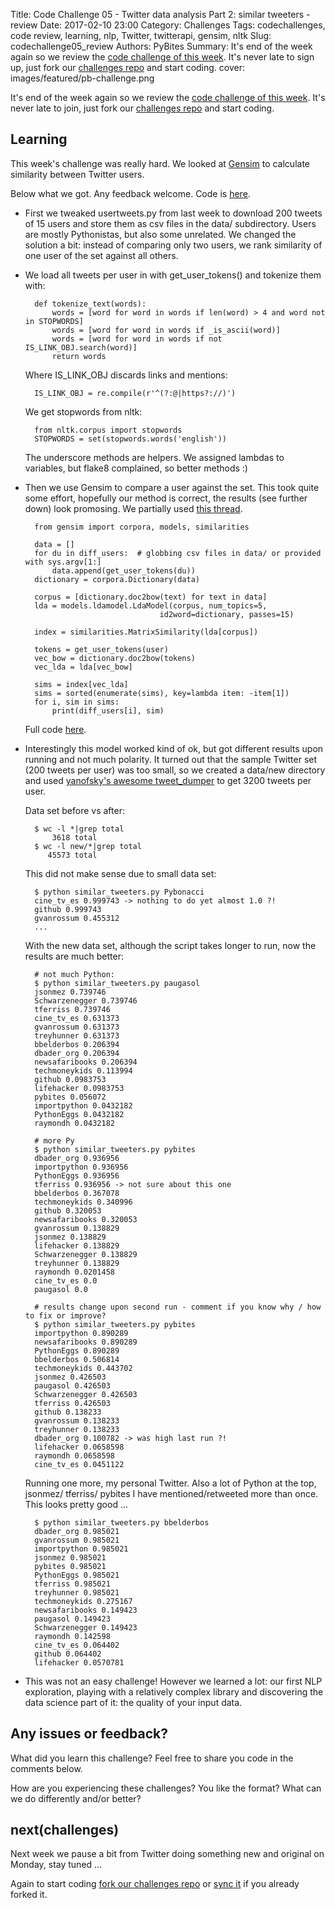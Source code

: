 Title: Code Challenge 05 - Twitter data analysis Part 2: similar tweeters - review
Date: 2017-02-10 23:00
Category: Challenges
Tags: codechallenges, code review, learning, nlp, Twitter, twitterapi, gensim, nltk
Slug: codechallenge05_review
Authors: PyBites
Summary: It's end of the week again so we review the [code challenge of this week](http://pybit.es/codechallenge05.html). It's never late to sign up, just fork our [challenges repo](https://github.com/pybites/challenges) and start coding.
cover: images/featured/pb-challenge.png

It's end of the week again so we review the [code challenge of this week](http://pybit.es/codechallenge05.html). It's never late to join, just fork our [challenges repo](https://github.com/pybites/challenges) and start coding.

## Learning

This week's challenge was really hard. We looked at [Gensim](https://radimrehurek.com/gensim/) to calculate similarity between Twitter users.

Below what we got. Any feedback welcome. Code is [here](https://github.com/pybites/challenges/blob/solutions/05/).

* First we tweaked usertweets.py from last week to download 200 tweets of 15 users and store them as csv files in the data/ subdirectory. Users are mostly Pythonistas, but also some unrelated. We changed the solution a bit: instead of comparing only two users, we rank similarity of one user of the set against all others.

* We load all tweets per user in with get_user_tokens() and tokenize them with: 

		def tokenize_text(words):
			words = [word for word in words if len(word) > 4 and word not in STOPWORDS]
			words = [word for word in words if _is_ascii(word)]
			words = [word for word in words if not IS_LINK_OBJ.search(word)]
			return words

	Where IS_LINK_OBJ discards links and mentions:

		IS_LINK_OBJ = re.compile(r'^(?:@|https?://)')

	We get stopwords from nltk:

		from nltk.corpus import stopwords
		STOPWORDS = set(stopwords.words('english'))

	The underscore methods are helpers. We assigned lambdas to variables, but flake8 complained, so better methods :)

* Then we use Gensim to compare a user against the set. This took quite some effort, hopefully our method is correct, the results (see further down) look promosing. We partially used [this thread](http://stackoverflow.com/questions/22433884/python-gensim-how-to-calculate-document-similarity-using-the-lda-model).

		from gensim import corpora, models, similarities

		data = []
		for du in diff_users:  # globbing csv files in data/ or provided with sys.argv[1:]
			data.append(get_user_tokens(du))
		dictionary = corpora.Dictionary(data)

		corpus = [dictionary.doc2bow(text) for text in data]
		lda = models.ldamodel.LdaModel(corpus, num_topics=5,
									id2word=dictionary, passes=15)

		index = similarities.MatrixSimilarity(lda[corpus])

		tokens = get_user_tokens(user)
		vec_bow = dictionary.doc2bow(tokens)
		vec_lda = lda[vec_bow]

		sims = index[vec_lda]
		sims = sorted(enumerate(sims), key=lambda item: -item[1])
		for i, sim in sims:
			print(diff_users[i], sim)

	Full code [here](https://github.com/pybites/challenges/blob/solutions/05/).

* Interestingly this model worked kind of ok, but got different results upon running and not much polarity. It turned out that the sample Twitter set (200 tweets per user) was too small, so we created a data/new directory and used [yanofsky's awesome tweet_dumper](https://gist.github.com/yanofsky/5436496) to get 3200 tweets per user. 

	Data set before vs after:

		$ wc -l *|grep total
			3618 total
		$ wc -l new/*|grep total
		   45573 total

	This did not make sense due to small data set:

		$ python similar_tweeters.py Pybonacci
		cine_tv_es 0.999743 -> nothing to do yet almost 1.0 ?!
		github 0.999743
		gvanrossum 0.455312
		...

	With the new data set, although the script takes longer to run, now the results are much better:
	
		# not much Python: 
		$ python similar_tweeters.py paugasol
		jsonmez 0.739746
		Schwarzenegger 0.739746
		tferriss 0.739746
		cine_tv_es 0.631373
		gvanrossum 0.631373
		treyhunner 0.631373
		bbelderbos 0.206394
		dbader_org 0.206394
		newsafaribooks 0.206394
		techmoneykids 0.113994
		github 0.0983753
		lifehacker 0.0983753
		pybites 0.056072
		importpython 0.0432182
		PythonEggs 0.0432182
		raymondh 0.0432182

		# more Py
		$ python similar_tweeters.py pybites
		dbader_org 0.936956
		importpython 0.936956
		PythonEggs 0.936956
		tferriss 0.936956 -> not sure about this one
		bbelderbos 0.367078
		techmoneykids 0.340996
		github 0.320053
		newsafaribooks 0.320053
		gvanrossum 0.138829
		jsonmez 0.138829
		lifehacker 0.138829
		Schwarzenegger 0.138829
		treyhunner 0.138829
		raymondh 0.0201458
		cine_tv_es 0.0
		paugasol 0.0
		
		# results change upon second run - comment if you know why / how to fix or improve?
		$ python similar_tweeters.py pybites
		importpython 0.890289
		newsafaribooks 0.890289
		PythonEggs 0.890289
		bbelderbos 0.506814
		techmoneykids 0.443702
		jsonmez 0.426503
		paugasol 0.426503
		Schwarzenegger 0.426503
		tferriss 0.426503
		github 0.138233
		gvanrossum 0.138233
		treyhunner 0.138233
		dbader_org 0.100782 -> was high last run ?!
		lifehacker 0.0658598
		raymondh 0.0658598
		cine_tv_es 0.0451122

	Running one more, my personal Twitter. Also a lot of Python at the top, jsonmez/ tferriss/ pybites I have mentioned/retweeted more than once. This looks pretty good ...

		$ python similar_tweeters.py bbelderbos
		dbader_org 0.985021
		gvanrossum 0.985021
		importpython 0.985021
		jsonmez 0.985021
		pybites 0.985021
		PythonEggs 0.985021
		tferriss 0.985021
		treyhunner 0.985021
		techmoneykids 0.275167
		newsafaribooks 0.149423
		paugasol 0.149423
		Schwarzenegger 0.149423
		raymondh 0.142598
		cine_tv_es 0.064402
		github 0.064402
		lifehacker 0.0570781

* This was not an easy challenge! However we learned a lot: our first NLP exploration, playing with a relatively complex library and discovering the data science part of it: the quality of your input data.

## Any issues or feedback?

What did you learn this challenge? Feel free to share you code in the comments below. 

How are you experiencing these challenges? You like the format? What can we do differently and/or better?

## next(challenges)

Next week we pause a bit from Twitter doing something new and original on Monday, stay tuned ...

Again to start coding [fork our challenges repo](https://github.com/pybites/challenges) or [sync it](https://help.github.com/articles/syncing-a-fork/) if you already forked it.
